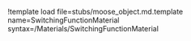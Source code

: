 !template load file=stubs/moose_object.md.template name=SwitchingFunctionMaterial syntax=/Materials/SwitchingFunctionMaterial